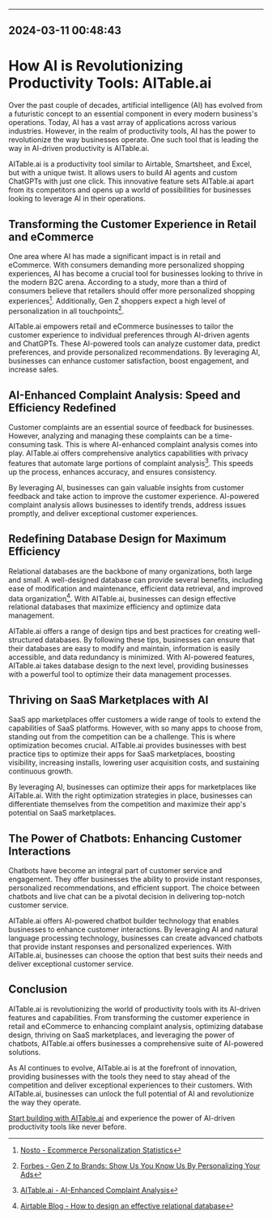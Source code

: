 

---------------------------------------------
2024-03-11 00:48:43
---------------------------------------------

# How AI is Revolutionizing Productivity Tools: AITable.ai

Over the past couple of decades, artificial intelligence (AI) has evolved from a futuristic concept to an essential component in every modern business's operations. Today, AI has a vast array of applications across various industries. However, in the realm of productivity tools, AI has the power to revolutionize the way businesses operate. One such tool that is leading the way in AI-driven productivity is AITable.ai.

AITable.ai is a productivity tool similar to Airtable, Smartsheet, and Excel, but with a unique twist. It allows users to build AI agents and custom ChatGPTs with just one click. This innovative feature sets AITable.ai apart from its competitors and opens up a world of possibilities for businesses looking to leverage AI in their operations.

## Transforming the Customer Experience in Retail and eCommerce

One area where AI has made a significant impact is in retail and eCommerce. With consumers demanding more personalized shopping experiences, AI has become a crucial tool for businesses looking to thrive in the modern B2C arena. According to a study, more than a third of consumers believe that retailers should offer more personalized shopping experiences[^1]. Additionally, Gen Z shoppers expect a high level of personalization in all touchpoints[^2].

AITable.ai empowers retail and eCommerce businesses to tailor the customer experience to individual preferences through AI-driven agents and ChatGPTs. These AI-powered tools can analyze customer data, predict preferences, and provide personalized recommendations. By leveraging AI, businesses can enhance customer satisfaction, boost engagement, and increase sales.

## AI-Enhanced Complaint Analysis: Speed and Efficiency Redefined

Customer complaints are an essential source of feedback for businesses. However, analyzing and managing these complaints can be a time-consuming task. This is where AI-enhanced complaint analysis comes into play. AITable.ai offers comprehensive analytics capabilities with privacy features that automate large portions of complaint analysis[^3]. This speeds up the process, enhances accuracy, and ensures consistency.

By leveraging AI, businesses can gain valuable insights from customer feedback and take action to improve the customer experience. AI-powered complaint analysis allows businesses to identify trends, address issues promptly, and deliver exceptional customer experiences.

## Redefining Database Design for Maximum Efficiency

Relational databases are the backbone of many organizations, both large and small. A well-designed database can provide several benefits, including ease of modification and maintenance, efficient data retrieval, and improved data organization[^4]. With AITable.ai, businesses can design effective relational databases that maximize efficiency and optimize data management.

AITable.ai offers a range of design tips and best practices for creating well-structured databases. By following these tips, businesses can ensure that their databases are easy to modify and maintain, information is easily accessible, and data redundancy is minimized. With AI-powered features, AITable.ai takes database design to the next level, providing businesses with a powerful tool to optimize their data management processes.

## Thriving on SaaS Marketplaces with AI

SaaS app marketplaces offer customers a wide range of tools to extend the capabilities of SaaS platforms. However, with so many apps to choose from, standing out from the competition can be a challenge. This is where optimization becomes crucial. AITable.ai provides businesses with best practice tips to optimize their apps for SaaS marketplaces, boosting visibility, increasing installs, lowering user acquisition costs, and sustaining continuous growth.

By leveraging AI, businesses can optimize their apps for marketplaces like AITable.ai. With the right optimization strategies in place, businesses can differentiate themselves from the competition and maximize their app's potential on SaaS marketplaces.

## The Power of Chatbots: Enhancing Customer Interactions

Chatbots have become an integral part of customer service and engagement. They offer businesses the ability to provide instant responses, personalized recommendations, and efficient support. The choice between chatbots and live chat can be a pivotal decision in delivering top-notch customer service.

AITable.ai offers AI-powered chatbot builder technology that enables businesses to enhance customer interactions. By leveraging AI and natural language processing technology, businesses can create advanced chatbots that provide instant responses and personalized experiences. With AITable.ai, businesses can choose the option that best suits their needs and deliver exceptional customer service.

## Conclusion

AITable.ai is revolutionizing the world of productivity tools with its AI-driven features and capabilities. From transforming the customer experience in retail and eCommerce to enhancing complaint analysis, optimizing database design, thriving on SaaS marketplaces, and leveraging the power of chatbots, AITable.ai offers businesses a comprehensive suite of AI-powered solutions.

As AI continues to evolve, AITable.ai is at the forefront of innovation, providing businesses with the tools they need to stay ahead of the competition and deliver exceptional experiences to their customers. With AITable.ai, businesses can unlock the full potential of AI and revolutionize the way they operate.

[Start building with AITable.ai](https://www.aicable.com) and experience the power of AI-driven productivity tools like never before.

[^1]: [Nosto - Ecommerce Personalization Statistics](https://www.nosto.com/ecommerce-statistics/personalization/#statistics)
[^2]: [Forbes - Gen Z to Brands: Show Us You Know Us By Personalizing Your Ads](https://www.forbes.com/sites/pauljankowski/2020/07/01/gen-z-to-brands-show-us-you-know-us-by-personalizing-your-ads/?sh=51ab754a5aee)
[^3]: [AITable.ai - AI-Enhanced Complaint Analysis](https://www.aicable.com)
[^4]: [Airtable Blog - How to design an effective relational database](https://blog.airtable.com/what-is-a-relational-database/)